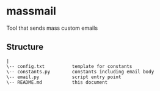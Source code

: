 # massmail
Tool that sends mass custom emails

## Structure

```
|
\-- config.txt          template for constants
\-- constants.py        constants including email body
\-- email.py            script entry point
\-- README.md           this document

```

##